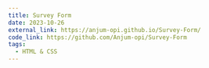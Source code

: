 ```yaml
---
title: Survey Form
date: 2023-10-26
external_link: https://anjum-opi.github.io/Survey-Form/
code_link: https://github.com/Anjum-opi/Survey-Form
tags:
  - HTML & CSS
---
```


<!--more-->
